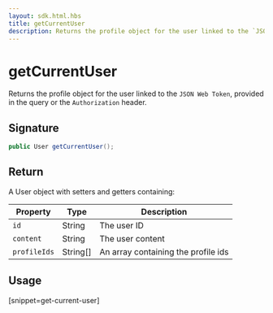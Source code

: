 ```yaml
---
layout: sdk.html.hbs
title: getCurrentUser
description: Returns the profile object for the user linked to the `JSON Web Token`
---
```


# getCurrentUser

Returns the profile object for the user linked to the `JSON Web Token`, provided in the query or the `Authorization` header.

## Signature

```java
public User getCurrentUser();
```

## Return

A User object with setters and getters containing:

| Property     | Type    | Description                       |
| ---------- | ------- | --------------------------------- |
| `id` | String | The user ID |
| `content` | String | The user content |
| `profileIds` | String[] | An array containing the profile ids |

## Usage

[snippet=get-current-user]
